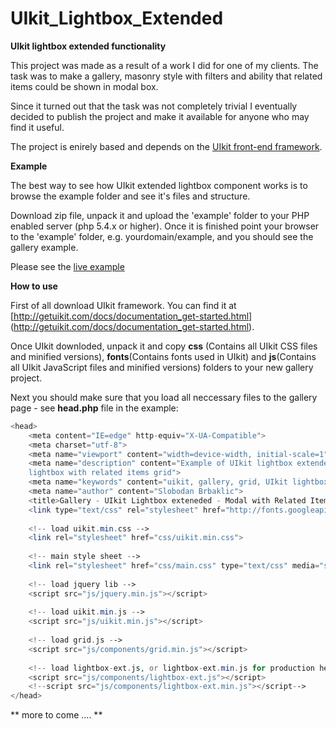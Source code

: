 # UIkit_Lightbox_Extended
**UIkit lightbox extended functionality**

This project was made as a result of a work I did for one of my clients.
The task was to make a gallery, masonry style with filters and ability that related items could be shown in modal box.

Since it turned out that the task was not completely trivial I eventually decided to publish the project and make 
it available for anyone who may find it useful.

The project is enirely based and depends on the [UIkit front-end framework](http://getuikit.com/).

**Example**

The best way to see how UIkit extended lightbox component works is to browse the example folder and see it's files and structure.

Download zip file, unpack it and upload the 'example' folder to your PHP enabled server (php 5.4.x or higher). Once it
is finished point your browser to the 'example' folder, e.g. yourdomain/example, 
and you should see the gallery example. 
 
Please see the [live example](http://brbaso.com/uikit-lightbox-extended/)

**How to use**

First of all download UIkit framework. You can find it at [http://getuikit.com/docs/documentation_get-started.html]
(http://getuikit.com/docs/documentation_get-started.html).

Once UIkit downloded, unpack it and copy **css** (Contains all UIkit CSS files and minified versions), 
**fonts**(Contains fonts used in UIkit) and **js**(Contains all UIkit JavaScript files and minified versions) folders
 to your new gallery project.

Next you should make sure that you load all neccessary files to the gallery page - see **head.php** file in the example:

```php
<head>
    <meta content="IE=edge" http-equiv="X-UA-Compatible">
    <meta charset="utf-8">
    <meta name="viewport" content="width=device-width, initial-scale=1">
    <meta name="description" content="Example of UIkit lightbox extended functionality,
    lightbox with related items grid">
    <meta name="keywords" content="uikit, gallery, grid, UIkit lightbox, masonry, lightbox extended ">
    <meta name="author" content="Slobodan Brbaklic">
    <title>Gallery - UIkit Lightbox exteneded - Modal with Related Items Grid</title>
    <link type="text/css" rel="stylesheet" href="http://fonts.googleapis.com/css?family=Lato:700,400">
    
    <!-- load uikit.min.css -->
    <link rel="stylesheet" href="css/uikit.min.css">
    
    <!-- main style sheet -->
    <link rel="stylesheet" href="css/main.css" type="text/css" media="screen">
    
    <!-- load jquery lib -->
    <script src="js/jquery.min.js"></script>
    
    <!-- load uikit.min.js -->
    <script src="js/uikit.min.js"></script>
    
    <!-- load grid.js -->
    <script src="js/components/grid.min.js"></script>
    
    <!-- load lightbox-ext.js, or lightbox-ext.min.js for production here -->
    <script src="js/components/lightbox-ext.js"></script>
    <!--script src="js/components/lightbox-ext.min.js"></script-->
</head>
```

** more to come .... **

